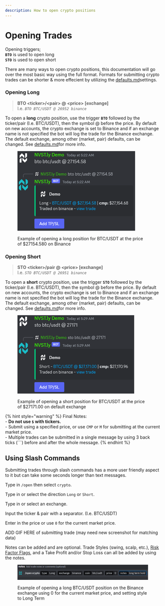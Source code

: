 ```yaml
---
description: How to open crypto positions
---
```


# Opening Trades

Opening triggers;\
**`BTO`** is used to open long\
**`STO`** is used to open short

There are many ways to open crypto positions, this documentation will go over the most basic way using the full format. Formats for submitting crypto trades can be shorter & more effecient by utilizing the [defaults.md](defaults.md "mention")settings.

### Opening Long

> **BTO \<ticker>/\<pair> @ \<price> \[exchange]**\
> I.e. _`BTO BTC/USDT @ 26952 binance`_

To open a **long** crypto position, use the trigger **`BTO`** followed by the ticker/pair (I.e. BTC/USDT), then the symbol @ before the price. By default on new accounts, the crypto exchange is set to Binance and if an exchange name is not specified the bot will log the trade for the Binance exchange. \
The default exchange, among other (market, pair) defaults, can be changed. See [defaults.md](defaults.md "mention")for more info.

<figure><img src="../.gitbook/assets/image (2) (1) (1) (1) (1).png" alt=""><figcaption><p>Example of opening a long position for BTC/USDT at the price of $27154.580 on Binance</p></figcaption></figure>

### Opening Short

> **STO \<ticker>/pair @ \<price> \[exchange]**\
> I.e. _`STO BTC/USDT @ 26951 binance`_

To open a **short** crypto position, use the trigger **`STO`** followed by the ticker/pair (I.e. BTC/USDT), then the symbol @ before the price. By default on new accounts, the crypto exchange is set to Binance and if an exchange name is not specified the bot will log the trade for the Binance exchange. \
The default exchange, among other (market, pair) defaults, can be changed. See [defaults.md](defaults.md "mention")for more info.

<figure><img src="../.gitbook/assets/image (4).png" alt=""><figcaption><p>Example of opening a short position for BTC/USDT at the price of $27171.00 on default exchange</p></figcaption></figure>



{% hint style="warning" %}
Final Notes:\
\- **Do not use `$` with tickers.** \
\- Submit using a specified price, or use `CMP` or `M` for submitting at the current market price.\
\- Multiple trades can be submitted in a single message by using 3 back ticks (\`\`\`) before and after the whole message.
{% endhint %}



## Using Slash Commands

Submitting trades through slash commands has a more user friendly aspect to it but can take some seconds longer than text messages.

Type in `/open` then select `crypto`.

Type in or select the direction `Long` or `Short`.&#x20;

Type in or select an exchange.

Input the ticker & pair with a separator. (I.e. BTC/USDT)

Enter in the price or use `0` for the current market price.

ADD GIF HERE of submitting trade (may need new screenshot for matching data)

Notes can be added and are optional. Trade Styles (swing, scalp, etc.), [Risk Factor Flags](broken-reference), and a Take Profit and/or Stop Loss can all be added by using the notes.

<figure><img src="../.gitbook/assets/image (3) (1) (1).png" alt=""><figcaption><p>Example of opening a long BTC/USDT position on the Binance exchange using 0 for the current market price, and setting style to Long Term</p></figcaption></figure>
